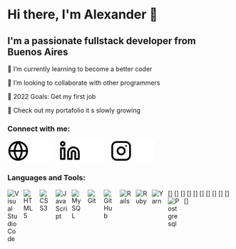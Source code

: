 # Hi there, I'm Alexander 👋 


## I'm a passionate fullstack developer from Buenos Aires

🌱 I’m currently learning to become a better coder

👯 I’m looking to collaborate with other programmers

🥅 2022 Goals: Get my first job

🔭 Check out my portafolio it s slowly growing


### Connect with me:

[![website](./img/globe-light.svg)](https://.com#gh-light-mode-only)
[![website](./img/globe-dark.svg)](https://.com#gh-dark-mode-only)
&nbsp;&nbsp;
[![website](./img/linkedin-light.svg)](https://www.linkedin.com/in/alexander-fern%C3%A1ndez-9455aa174/#gh-light-mode-only)
[![website](./img/linkedin-dark.svg)](https://www.linkedin.com/in/alexander-fern%C3%A1ndez-9455aa174/#gh-dark-mode-only)
&nbsp;&nbsp;
[![website](./img/instagram-light.svg)](https://www.instagram.com/alex.fernandez97/#gh-light-mode-only)
[![website](./img/instagram-dark.svg)](https://www.instagram.com/alex.fernandez97/#gh-dark-mode-only)


### Languages and Tools:

[<img align="left" alt="Visual Studio Code" width="26px" src="https://cdn.jsdelivr.net/gh/devicons/devicon/icons/vscode/vscode-original.svg" style="padding-right:10px;" />]
[<img align="left" alt="HTML5" width="26px" src="https://cdn.jsdelivr.net/gh/devicons/devicon/icons/html5/html5-original.svg" style="padding-right:10px;" />]
[<img align="left" alt="CSS3" width="26px" src="https://cdn.jsdelivr.net/gh/devicons/devicon/icons/css3/css3-original.svg" style="padding-right:10px;" />]
[<img align="left" alt="JavaScript" width="26px" src="https://cdn.jsdelivr.net/gh/devicons/devicon/icons/javascript/javascript-original.svg" style="padding-right:10px;" />]
[<img align="left" alt="MySQL" width="26px" src="https://cdn.jsdelivr.net/gh/devicons/devicon/icons/mysql/mysql-original.svg" style="padding-right:10px;" />]
[<img align="left" alt="Git" width="26px" src="https://cdn.jsdelivr.net/gh/devicons/devicon/icons/git/git-original.svg" style="padding-right:10px;" />]
[<img align="left" alt="GitHub" width="26px" src="https://user-images.githubusercontent.com/3369400/139447912-e0f43f33-6d9f-45f8-be46-2df5bbc91289.png" style="padding-right:10px;" />]
[<img align="left" alt="Rails" width="26px" img src="https://cdn.jsdelivr.net/gh/devicons/devicon/icons/rails/rails-original-wordmark.svg" style="padding-right:10px;" />]
[<img align="left" alt="Ruby" width="26px" img src="https://cdn.jsdelivr.net/gh/devicons/devicon/icons/ruby/ruby-original.svg" style="padding-right:10px;" />]
[<img align="left" alt="Yarn" width="26px" img src="https://cdn.jsdelivr.net/gh/devicons/devicon/icons/yarn/yarn-original.svg" style="padding-right:10px;" />]
[<img align="left" alt="Postgresql" width="26px" img src="https://cdn.jsdelivr.net/gh/devicons/devicon/icons/postgresql/postgresql-plain-wordmark.svg" style="padding-right:10px;" />]
